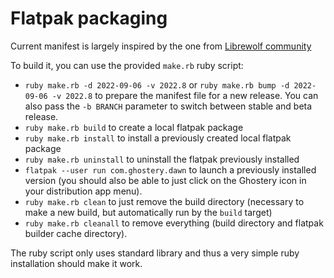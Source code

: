 # Flatpak packaging

Current manifest is largely inspired by the one from [Librewolf community](https://gitlab.com/librewolf-community/browser/flatpak/)

To build it, you can use the provided `make.rb` ruby script:

- `ruby make.rb -d 2022-09-06 -v 2022.8` or `ruby make.rb bump -d 2022-09-06
  -v 2022.8` to prepare the manifest file for a new release. You can also pass
  the `-b BRANCH` parameter to switch between stable and beta release.
- `ruby make.rb build` to create a local flatpak package
- `ruby make.rb install` to install a previously created local flatpak package
- `ruby make.rb uninstall` to uninstall the flatpak previously installed
- `flatpak --user run com.ghostery.dawn` to launch a previously installed
  version (you should also be able to just click on the Ghostery icon in your
  distribution app menu).
- `ruby make.rb clean` to just remove the build directory (necessary to make a
  new build, but automatically run by the `build` target)
- `ruby make.rb cleanall` to remove everything (build directory and flatpak
  builder cache directory).

The ruby script only uses standard library and thus a very simple ruby
installation should make it work.

